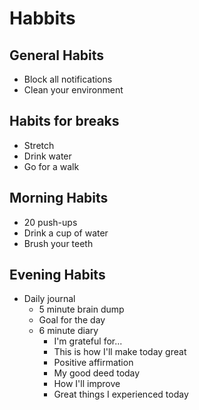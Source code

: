 # Habbits

## General Habits

- Block all notifications
- Clean your environment

## Habits for breaks

- Stretch
- Drink water
- Go for a walk

## Morning Habits

- 20 push-ups
- Drink a cup of water
- Brush your teeth

## Evening Habits

- Daily journal
  - 5 minute brain dump
  - Goal for the day
  - 6 minute diary
    - I'm grateful for...
    - This is how I'll make today great
    - Positive affirmation
    - My good deed today
    - How I'll improve
    - Great things I experienced today
